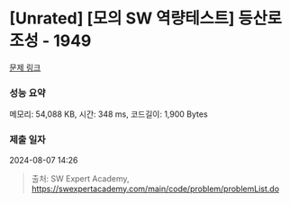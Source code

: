 # [Unrated] [모의 SW 역량테스트] 등산로 조성 - 1949 

[문제 링크](https://swexpertacademy.com/main/code/problem/problemDetail.do?contestProbId=AV5PoOKKAPIDFAUq) 

### 성능 요약

메모리: 54,088 KB, 시간: 348 ms, 코드길이: 1,900 Bytes

### 제출 일자

2024-08-07 14:26



> 출처: SW Expert Academy, https://swexpertacademy.com/main/code/problem/problemList.do